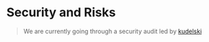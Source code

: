 # Security and Risks

> We are currently going through a security audit led by [kudelski](https://kudelskisecurity.com/?msclkid=d565f439add311ec87d88ff3b56e6baa)

